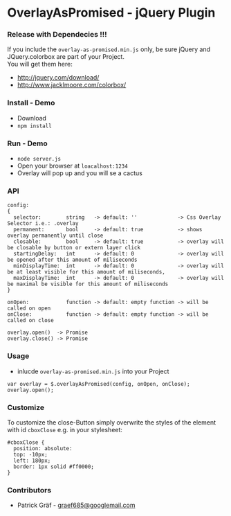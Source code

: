 # OverlayAsPromised - jQuery Plugin

### Release with Dependecies !!!
If you include the ```overlay-as-promised.min.js``` only, be sure jQuery and JQuery.colorbox are part of your Project.  
You will get them here:  
*  http://jquery.com/download/ 
*  http://www.jacklmoore.com/colorbox/

### Install - Demo

* Download
* ``` npm install ``` 


### Run - Demo

* ``` node server.js ```
* Open your browser at ```loacalhost:1234 ```
* Overlay will pop up and you will se a cactus

### API
```
config: 
{
  selector:        string   -> default: ''             -> Css Overlay Selector i.e.: .overlay
  permanent:       bool     -> default: true           -> shows overlay permanently until close
  closable:        bool     -> default: true           -> overlay will be closable by button or extern layer click
  startingDelay:   int      -> default: 0              -> overlay will be opened after this amount of miliseconds
  minDisplayTime:  int      -> default: 0              -> overlay will be at least visible for this amount of miliseconds,
  maxDisplayTime:  int      -> default: 0              -> overlay will be maximal be visible for this amount of miliseconds
}

onOpen:            function -> default: empty function -> will be called on open
onClose:           function -> default: empty function -> will be called on close
```
```
overlay.open()  -> Promise
overlay.close() -> Promise
```

### Usage

* inlucde ```overlay-as-promised.min.js``` into your Project

``` 
var overlay = $.overlayAsPromised(config, onOpen, onClose);
overlay.open();
```

### Customize

To customize the close-Button simply overwrite the styles of the element with id ``` cboxClose ``` e.g. in your stylesheet:

```c2hs
#cboxClose {
  position: absolute:
  top: -10px;
  left: 180px;
  border: 1px solid #ff0000;
}
```

### Contributors

* Patrick Gräf - graef685@googlemail.com
